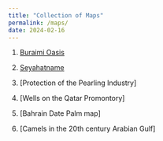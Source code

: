 ```yaml
---
title: "Collection of Maps"
permalink: /maps/
date: 2024-02-16
---
```


1. [Buraimi Oasis](/buraimi/)
 
2. [Seyahatname](/seyahatname/)

3. [Protection of the Pearling Industry]

4. [Wells on the Qatar Promontory] 

5. [Bahrain Date Palm map]

6. [Camels in the 20th century Arabian Gulf]



